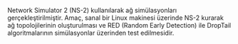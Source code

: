 Network Simulator 2 (NS-2) kullanılarak ağ simülasyonları gerçekleştirilmiştir.
Amaç, sanal bir Linux makinesi üzerinde NS-2 kurarak ağ topolojilerinin oluşturulması ve RED (Random Early Detection) ile DropTail algoritmalarının simülasyonlar üzerinden test edilmesidir. 
